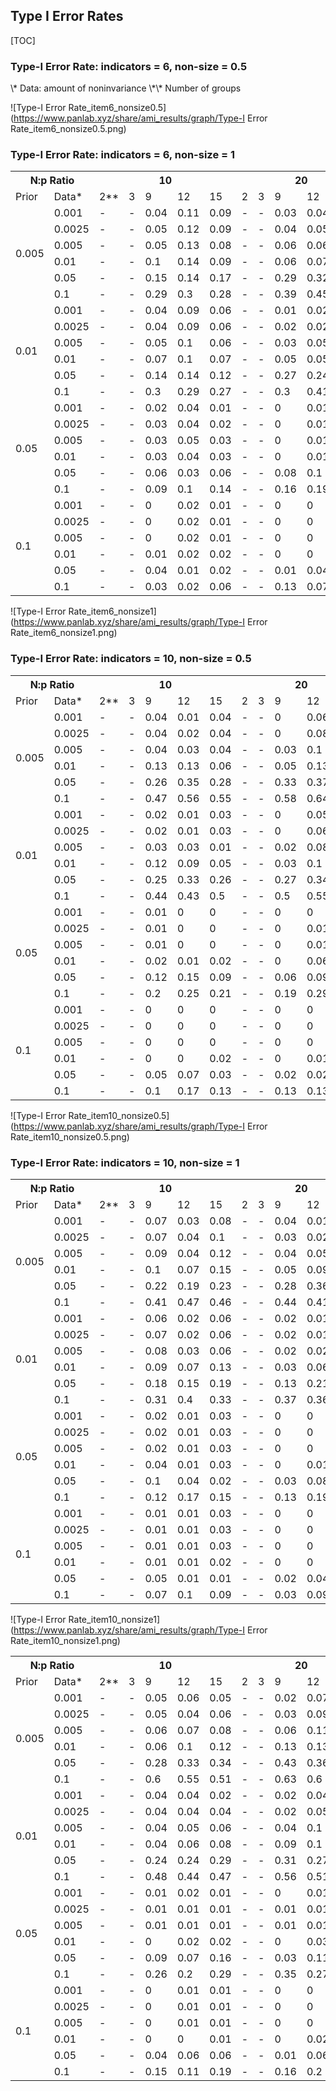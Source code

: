 
## Type I Error Rates
[TOC]


###  Type-I Error Rate: indicators = 6, non-size = 0.5 
<table>
  <tr>
    <th colspan="2">N:p Ratio</th>
    <th colspan="5">10</th>
    <th colspan="5">20</th>
    <th colspan="5">40</th>
    <th colspan="5">60</th>
  </tr>
  <tr>
    <td>Prior</td>
    <td>Data*</td>
 <td>2**</td>
 <td>3</td>
 <td>9</td>
 <td>12</td>
 <td>15</td>
 <td>2</td>
 <td>3</td>
 <td>9</td>
 <td>12</td>
 <td>15</td>
 <td>2</td>
 <td>3</td>
 <td>9</td>
 <td>12</td>
 <td>15</td>
 <td>2</td>
 <td>3</td>
 <td>9</td>
 <td>12</td>
 <td>15</td>
  </tr> 
<tr> 
 <td rowspan="6"> 0.005 </td> 
<td> 0.001 </td><td> - </td> 
<td> - </td> 
<td> 0.04 </td> 
<td> 0.11 </td> 
<td> 0.09 </td> 
<td> - </td> 
<td> - </td> 
<td> 0.03 </td> 
<td> 0.04 </td> 
<td> 0.09 </td> 
<td> - </td> 
<td> - </td> 
<td> 0.04 </td> 
<td> 0.01 </td> 
<td> 0.01 </td> 
<td> - </td> 
<td> - </td> 
<td> 0.04 </td> 
<td> 0.03 </td> 
<td> 0.05 </td> 
</tr> 
<tr> 
<td> 0.0025 </td><td> - </td> 
<td> - </td> 
<td> 0.05 </td> 
<td> 0.12 </td> 
<td> 0.09 </td> 
<td> - </td> 
<td> - </td> 
<td> 0.04 </td> 
<td> 0.05 </td> 
<td> 0.08 </td> 
<td> - </td> 
<td> - </td> 
<td> 0.04 </td> 
<td> 0.02 </td> 
<td> 0.02 </td> 
<td> - </td> 
<td> - </td> 
<td> 0.06 </td> 
<td> 0.05 </td> 
<td> 0.05 </td> 
</tr> 
<tr> 
<td> 0.005 </td><td> - </td> 
<td> - </td> 
<td> 0.05 </td> 
<td> 0.13 </td> 
<td> 0.08 </td> 
<td> - </td> 
<td> - </td> 
<td> 0.06 </td> 
<td> 0.06 </td> 
<td> 0.08 </td> 
<td> - </td> 
<td> - </td> 
<td> 0.04 </td> 
<td> 0.03 </td> 
<td> 0.03 </td> 
<td> - </td> 
<td> - </td> 
<td> 0.08 </td> 
<td> 0.06 </td> 
<td> 0.06 </td> 
</tr> 
<tr> 
<td> 0.01 </td><td> - </td> 
<td> - </td> 
<td> 0.1 </td> 
<td> 0.14 </td> 
<td> 0.09 </td> 
<td> - </td> 
<td> - </td> 
<td> 0.06 </td> 
<td> 0.07 </td> 
<td> 0.11 </td> 
<td> - </td> 
<td> - </td> 
<td> 0.1 </td> 
<td> 0.05 </td> 
<td> 0.1 </td> 
<td> - </td> 
<td> - </td> 
<td> 0.11 </td> 
<td> 0.12 </td> 
<td> 0.14 </td> 
</tr> 
<tr> 
<td> 0.05 </td><td> - </td> 
<td> - </td> 
<td> 0.15 </td> 
<td> 0.14 </td> 
<td> 0.17 </td> 
<td> - </td> 
<td> - </td> 
<td> 0.29 </td> 
<td> 0.32 </td> 
<td> 0.32 </td> 
<td> - </td> 
<td> - </td> 
<td> 0.3 </td> 
<td> 0.33 </td> 
<td> 0.31 </td> 
<td> - </td> 
<td> - </td> 
<td> 0.34 </td> 
<td> 0.39 </td> 
<td> 0.35 </td> 
</tr> 
<tr> 
<td> 0.1 </td><td> - </td> 
<td> - </td> 
<td> 0.29 </td> 
<td> 0.3 </td> 
<td> 0.28 </td> 
<td> - </td> 
<td> - </td> 
<td> 0.39 </td> 
<td> 0.45 </td> 
<td> 0.44 </td> 
<td> - </td> 
<td> - </td> 
<td> 0.43 </td> 
<td> 0.49 </td> 
<td> 0.56 </td> 
<td> - </td> 
<td> - </td> 
<td> 0.48 </td> 
<td> 0.51 </td> 
<td> 0.6 </td> 
</tr> 
<tr> 
 <td rowspan="6"> 0.01 </td> 
<td> 0.001 </td><td> - </td> 
<td> - </td> 
<td> 0.04 </td> 
<td> 0.09 </td> 
<td> 0.06 </td> 
<td> - </td> 
<td> - </td> 
<td> 0.01 </td> 
<td> 0.02 </td> 
<td> 0.05 </td> 
<td> - </td> 
<td> - </td> 
<td> 0.02 </td> 
<td> 0.01 </td> 
<td> 0.01 </td> 
<td> - </td> 
<td> - </td> 
<td> 0.01 </td> 
<td> 0.02 </td> 
<td> 0.02 </td> 
</tr> 
<tr> 
<td> 0.0025 </td><td> - </td> 
<td> - </td> 
<td> 0.04 </td> 
<td> 0.09 </td> 
<td> 0.06 </td> 
<td> - </td> 
<td> - </td> 
<td> 0.02 </td> 
<td> 0.02 </td> 
<td> 0.06 </td> 
<td> - </td> 
<td> - </td> 
<td> 0.04 </td> 
<td> 0.02 </td> 
<td> 0.01 </td> 
<td> - </td> 
<td> - </td> 
<td> 0.02 </td> 
<td> 0.02 </td> 
<td> 0.03 </td> 
</tr> 
<tr> 
<td> 0.005 </td><td> - </td> 
<td> - </td> 
<td> 0.05 </td> 
<td> 0.1 </td> 
<td> 0.06 </td> 
<td> - </td> 
<td> - </td> 
<td> 0.03 </td> 
<td> 0.05 </td> 
<td> 0.07 </td> 
<td> - </td> 
<td> - </td> 
<td> 0.04 </td> 
<td> 0.02 </td> 
<td> 0.02 </td> 
<td> - </td> 
<td> - </td> 
<td> 0.04 </td> 
<td> 0.04 </td> 
<td> 0.04 </td> 
</tr> 
<tr> 
<td> 0.01 </td><td> - </td> 
<td> - </td> 
<td> 0.07 </td> 
<td> 0.1 </td> 
<td> 0.07 </td> 
<td> - </td> 
<td> - </td> 
<td> 0.05 </td> 
<td> 0.05 </td> 
<td> 0.09 </td> 
<td> - </td> 
<td> - </td> 
<td> 0.07 </td> 
<td> 0.04 </td> 
<td> 0.08 </td> 
<td> - </td> 
<td> - </td> 
<td> 0.07 </td> 
<td> 0.05 </td> 
<td> 0.07 </td> 
</tr> 
<tr> 
<td> 0.05 </td><td> - </td> 
<td> - </td> 
<td> 0.14 </td> 
<td> 0.14 </td> 
<td> 0.12 </td> 
<td> - </td> 
<td> - </td> 
<td> 0.27 </td> 
<td> 0.24 </td> 
<td> 0.24 </td> 
<td> - </td> 
<td> - </td> 
<td> 0.25 </td> 
<td> 0.2 </td> 
<td> 0.27 </td> 
<td> - </td> 
<td> - </td> 
<td> 0.22 </td> 
<td> 0.32 </td> 
<td> 0.26 </td> 
</tr> 
<tr> 
<td> 0.1 </td><td> - </td> 
<td> - </td> 
<td> 0.3 </td> 
<td> 0.29 </td> 
<td> 0.27 </td> 
<td> - </td> 
<td> - </td> 
<td> 0.3 </td> 
<td> 0.41 </td> 
<td> 0.39 </td> 
<td> - </td> 
<td> - </td> 
<td> 0.36 </td> 
<td> 0.42 </td> 
<td> 0.42 </td> 
<td> - </td> 
<td> - </td> 
<td> 0.38 </td> 
<td> 0.41 </td> 
<td> 0.49 </td> 
</tr> 
<tr> 
 <td rowspan="6"> 0.05 </td> 
<td> 0.001 </td><td> - </td> 
<td> - </td> 
<td> 0.02 </td> 
<td> 0.04 </td> 
<td> 0.01 </td> 
<td> - </td> 
<td> - </td> 
<td> 0 </td> 
<td> 0.01 </td> 
<td> 0.02 </td> 
<td> - </td> 
<td> - </td> 
<td> 0 </td> 
<td> 0 </td> 
<td> 0 </td> 
<td> - </td> 
<td> - </td> 
<td> 0 </td> 
<td> 0 </td> 
<td> 0.01 </td> 
</tr> 
<tr> 
<td> 0.0025 </td><td> - </td> 
<td> - </td> 
<td> 0.03 </td> 
<td> 0.04 </td> 
<td> 0.02 </td> 
<td> - </td> 
<td> - </td> 
<td> 0 </td> 
<td> 0.01 </td> 
<td> 0.02 </td> 
<td> - </td> 
<td> - </td> 
<td> 0 </td> 
<td> 0 </td> 
<td> 0 </td> 
<td> - </td> 
<td> - </td> 
<td> 0 </td> 
<td> 0 </td> 
<td> 0.01 </td> 
</tr> 
<tr> 
<td> 0.005 </td><td> - </td> 
<td> - </td> 
<td> 0.03 </td> 
<td> 0.05 </td> 
<td> 0.03 </td> 
<td> - </td> 
<td> - </td> 
<td> 0 </td> 
<td> 0.01 </td> 
<td> 0.02 </td> 
<td> - </td> 
<td> - </td> 
<td> 0 </td> 
<td> 0 </td> 
<td> 0 </td> 
<td> - </td> 
<td> - </td> 
<td> 0 </td> 
<td> 0 </td> 
<td> 0.01 </td> 
</tr> 
<tr> 
<td> 0.01 </td><td> - </td> 
<td> - </td> 
<td> 0.03 </td> 
<td> 0.04 </td> 
<td> 0.03 </td> 
<td> - </td> 
<td> - </td> 
<td> 0 </td> 
<td> 0.01 </td> 
<td> 0.02 </td> 
<td> - </td> 
<td> - </td> 
<td> 0 </td> 
<td> 0 </td> 
<td> 0 </td> 
<td> - </td> 
<td> - </td> 
<td> 0 </td> 
<td> 0.01 </td> 
<td> 0.01 </td> 
</tr> 
<tr> 
<td> 0.05 </td><td> - </td> 
<td> - </td> 
<td> 0.06 </td> 
<td> 0.03 </td> 
<td> 0.06 </td> 
<td> - </td> 
<td> - </td> 
<td> 0.08 </td> 
<td> 0.1 </td> 
<td> 0.1 </td> 
<td> - </td> 
<td> - </td> 
<td> 0.06 </td> 
<td> 0.07 </td> 
<td> 0.05 </td> 
<td> - </td> 
<td> - </td> 
<td> 0.08 </td> 
<td> 0.11 </td> 
<td> 0.05 </td> 
</tr> 
<tr> 
<td> 0.1 </td><td> - </td> 
<td> - </td> 
<td> 0.09 </td> 
<td> 0.1 </td> 
<td> 0.14 </td> 
<td> - </td> 
<td> - </td> 
<td> 0.16 </td> 
<td> 0.19 </td> 
<td> 0.15 </td> 
<td> - </td> 
<td> - </td> 
<td> 0.16 </td> 
<td> 0.16 </td> 
<td> 0.13 </td> 
<td> - </td> 
<td> - </td> 
<td> 0.17 </td> 
<td> 0.11 </td> 
<td> 0.22 </td> 
</tr> 
<tr> 
 <td rowspan="6"> 0.1 </td> 
<td> 0.001 </td><td> - </td> 
<td> - </td> 
<td> 0 </td> 
<td> 0.02 </td> 
<td> 0.01 </td> 
<td> - </td> 
<td> - </td> 
<td> 0 </td> 
<td> 0 </td> 
<td> 0 </td> 
<td> - </td> 
<td> - </td> 
<td> 0 </td> 
<td> 0 </td> 
<td> 0 </td> 
<td> - </td> 
<td> - </td> 
<td> 0 </td> 
<td> 0 </td> 
<td> 0 </td> 
</tr> 
<tr> 
<td> 0.0025 </td><td> - </td> 
<td> - </td> 
<td> 0 </td> 
<td> 0.02 </td> 
<td> 0.01 </td> 
<td> - </td> 
<td> - </td> 
<td> 0 </td> 
<td> 0 </td> 
<td> 0 </td> 
<td> - </td> 
<td> - </td> 
<td> 0 </td> 
<td> 0 </td> 
<td> 0 </td> 
<td> - </td> 
<td> - </td> 
<td> 0 </td> 
<td> 0 </td> 
<td> 0 </td> 
</tr> 
<tr> 
<td> 0.005 </td><td> - </td> 
<td> - </td> 
<td> 0 </td> 
<td> 0.02 </td> 
<td> 0.01 </td> 
<td> - </td> 
<td> - </td> 
<td> 0 </td> 
<td> 0 </td> 
<td> 0 </td> 
<td> - </td> 
<td> - </td> 
<td> 0 </td> 
<td> 0 </td> 
<td> 0 </td> 
<td> - </td> 
<td> - </td> 
<td> 0 </td> 
<td> 0 </td> 
<td> 0 </td> 
</tr> 
<tr> 
<td> 0.01 </td><td> - </td> 
<td> - </td> 
<td> 0.01 </td> 
<td> 0.02 </td> 
<td> 0.02 </td> 
<td> - </td> 
<td> - </td> 
<td> 0 </td> 
<td> 0 </td> 
<td> 0.01 </td> 
<td> - </td> 
<td> - </td> 
<td> 0 </td> 
<td> 0 </td> 
<td> 0 </td> 
<td> - </td> 
<td> - </td> 
<td> 0 </td> 
<td> 0 </td> 
<td> 0 </td> 
</tr> 
<tr> 
<td> 0.05 </td><td> - </td> 
<td> - </td> 
<td> 0.04 </td> 
<td> 0.01 </td> 
<td> 0.02 </td> 
<td> - </td> 
<td> - </td> 
<td> 0.01 </td> 
<td> 0.04 </td> 
<td> 0.04 </td> 
<td> - </td> 
<td> - </td> 
<td> 0.02 </td> 
<td> 0.04 </td> 
<td> 0.03 </td> 
<td> - </td> 
<td> - </td> 
<td> 0.01 </td> 
<td> 0.08 </td> 
<td> 0.01 </td> 
</tr> 
<tr> 
<td> 0.1 </td><td> - </td> 
<td> - </td> 
<td> 0.03 </td> 
<td> 0.02 </td> 
<td> 0.06 </td> 
<td> - </td> 
<td> - </td> 
<td> 0.13 </td> 
<td> 0.07 </td> 
<td> 0.06 </td> 
<td> - </td> 
<td> - </td> 
<td> 0.08 </td> 
<td> 0.09 </td> 
<td> 0.03 </td> 
<td> - </td> 
<td> - </td> 
<td> 0.07 </td> 
<td> 0.06 </td> 
<td> 0.08 </td> 
</tr> 
\* Data: amount of noninvariance
\*\* Number of groups 


![Type-I Error Rate_item6_nonsize0.5](https://www.panlab.xyz/share/ami_results/graph/Type-I Error Rate_item6_nonsize0.5.png)


###  Type-I Error Rate: indicators = 6, non-size = 1 
<table>
  <tr>
    <th colspan="2">N:p Ratio</th>
    <th colspan="5">10</th>
    <th colspan="5">20</th>
    <th colspan="5">40</th>
    <th colspan="5">60</th>
  </tr>
  <tr>
    <td>Prior</td>
    <td>Data*</td>
 <td>2**</td>
 <td>3</td>
 <td>9</td>
 <td>12</td>
 <td>15</td>
 <td>2</td>
 <td>3</td>
 <td>9</td>
 <td>12</td>
 <td>15</td>
 <td>2</td>
 <td>3</td>
 <td>9</td>
 <td>12</td>
 <td>15</td>
 <td>2</td>
 <td>3</td>
 <td>9</td>
 <td>12</td>
 <td>15</td>
  </tr> 
<tr> 
 <td rowspan="6"> 0.005 </td> 
<td> 0.001 </td><td> - </td> 
<td> - </td> 
<td> 0.04 </td> 
<td> 0.01 </td> 
<td> 0.04 </td> 
<td> - </td> 
<td> - </td> 
<td> 0 </td> 
<td> 0.06 </td> 
<td> 0.04 </td> 
<td> - </td> 
<td> - </td> 
<td> 0.06 </td> 
<td> 0.05 </td> 
<td> 0.08 </td> 
<td> - </td> 
<td> - </td> 
<td> 0.03 </td> 
<td> 0.03 </td> 
<td> 0.02 </td> 
</tr> 
<tr> 
<td> 0.0025 </td><td> - </td> 
<td> - </td> 
<td> 0.04 </td> 
<td> 0.02 </td> 
<td> 0.04 </td> 
<td> - </td> 
<td> - </td> 
<td> 0 </td> 
<td> 0.08 </td> 
<td> 0.05 </td> 
<td> - </td> 
<td> - </td> 
<td> 0.09 </td> 
<td> 0.05 </td> 
<td> 0.08 </td> 
<td> - </td> 
<td> - </td> 
<td> 0.04 </td> 
<td> 0.04 </td> 
<td> 0.03 </td> 
</tr> 
<tr> 
<td> 0.005 </td><td> - </td> 
<td> - </td> 
<td> 0.04 </td> 
<td> 0.03 </td> 
<td> 0.04 </td> 
<td> - </td> 
<td> - </td> 
<td> 0.03 </td> 
<td> 0.1 </td> 
<td> 0.08 </td> 
<td> - </td> 
<td> - </td> 
<td> 0.12 </td> 
<td> 0.07 </td> 
<td> 0.1 </td> 
<td> - </td> 
<td> - </td> 
<td> 0.08 </td> 
<td> 0.07 </td> 
<td> 0.1 </td> 
</tr> 
<tr> 
<td> 0.01 </td><td> - </td> 
<td> - </td> 
<td> 0.13 </td> 
<td> 0.13 </td> 
<td> 0.06 </td> 
<td> - </td> 
<td> - </td> 
<td> 0.05 </td> 
<td> 0.13 </td> 
<td> 0.12 </td> 
<td> - </td> 
<td> - </td> 
<td> 0.15 </td> 
<td> 0.09 </td> 
<td> 0.17 </td> 
<td> - </td> 
<td> - </td> 
<td> 0.13 </td> 
<td> 0.15 </td> 
<td> 0.12 </td> 
</tr> 
<tr> 
<td> 0.05 </td><td> - </td> 
<td> - </td> 
<td> 0.26 </td> 
<td> 0.35 </td> 
<td> 0.28 </td> 
<td> - </td> 
<td> - </td> 
<td> 0.33 </td> 
<td> 0.37 </td> 
<td> 0.35 </td> 
<td> - </td> 
<td> - </td> 
<td> 0.46 </td> 
<td> 0.42 </td> 
<td> 0.51 </td> 
<td> - </td> 
<td> - </td> 
<td> 0.53 </td> 
<td> 0.46 </td> 
<td> 0.45 </td> 
</tr> 
<tr> 
<td> 0.1 </td><td> - </td> 
<td> - </td> 
<td> 0.47 </td> 
<td> 0.56 </td> 
<td> 0.55 </td> 
<td> - </td> 
<td> - </td> 
<td> 0.58 </td> 
<td> 0.64 </td> 
<td> 0.6 </td> 
<td> - </td> 
<td> - </td> 
<td> 0.61 </td> 
<td> 0.67 </td> 
<td> 0.61 </td> 
<td> - </td> 
<td> - </td> 
<td> 0.65 </td> 
<td> 0.63 </td> 
<td> 0.66 </td> 
</tr> 
<tr> 
 <td rowspan="6"> 0.01 </td> 
<td> 0.001 </td><td> - </td> 
<td> - </td> 
<td> 0.02 </td> 
<td> 0.01 </td> 
<td> 0.03 </td> 
<td> - </td> 
<td> - </td> 
<td> 0 </td> 
<td> 0.05 </td> 
<td> 0.03 </td> 
<td> - </td> 
<td> - </td> 
<td> 0.04 </td> 
<td> 0.03 </td> 
<td> 0.05 </td> 
<td> - </td> 
<td> - </td> 
<td> 0.02 </td> 
<td> 0.03 </td> 
<td> 0.02 </td> 
</tr> 
<tr> 
<td> 0.0025 </td><td> - </td> 
<td> - </td> 
<td> 0.02 </td> 
<td> 0.01 </td> 
<td> 0.03 </td> 
<td> - </td> 
<td> - </td> 
<td> 0 </td> 
<td> 0.06 </td> 
<td> 0.04 </td> 
<td> - </td> 
<td> - </td> 
<td> 0.08 </td> 
<td> 0.04 </td> 
<td> 0.06 </td> 
<td> - </td> 
<td> - </td> 
<td> 0.04 </td> 
<td> 0.04 </td> 
<td> 0.02 </td> 
</tr> 
<tr> 
<td> 0.005 </td><td> - </td> 
<td> - </td> 
<td> 0.03 </td> 
<td> 0.03 </td> 
<td> 0.01 </td> 
<td> - </td> 
<td> - </td> 
<td> 0.02 </td> 
<td> 0.08 </td> 
<td> 0.07 </td> 
<td> - </td> 
<td> - </td> 
<td> 0.09 </td> 
<td> 0.06 </td> 
<td> 0.07 </td> 
<td> - </td> 
<td> - </td> 
<td> 0.06 </td> 
<td> 0.04 </td> 
<td> 0.06 </td> 
</tr> 
<tr> 
<td> 0.01 </td><td> - </td> 
<td> - </td> 
<td> 0.12 </td> 
<td> 0.09 </td> 
<td> 0.05 </td> 
<td> - </td> 
<td> - </td> 
<td> 0.03 </td> 
<td> 0.1 </td> 
<td> 0.08 </td> 
<td> - </td> 
<td> - </td> 
<td> 0.07 </td> 
<td> 0.05 </td> 
<td> 0.09 </td> 
<td> - </td> 
<td> - </td> 
<td> 0.08 </td> 
<td> 0.12 </td> 
<td> 0.07 </td> 
</tr> 
<tr> 
<td> 0.05 </td><td> - </td> 
<td> - </td> 
<td> 0.25 </td> 
<td> 0.33 </td> 
<td> 0.26 </td> 
<td> - </td> 
<td> - </td> 
<td> 0.27 </td> 
<td> 0.34 </td> 
<td> 0.28 </td> 
<td> - </td> 
<td> - </td> 
<td> 0.41 </td> 
<td> 0.35 </td> 
<td> 0.38 </td> 
<td> - </td> 
<td> - </td> 
<td> 0.45 </td> 
<td> 0.37 </td> 
<td> 0.37 </td> 
</tr> 
<tr> 
<td> 0.1 </td><td> - </td> 
<td> - </td> 
<td> 0.44 </td> 
<td> 0.43 </td> 
<td> 0.5 </td> 
<td> - </td> 
<td> - </td> 
<td> 0.5 </td> 
<td> 0.55 </td> 
<td> 0.54 </td> 
<td> - </td> 
<td> - </td> 
<td> 0.53 </td> 
<td> 0.57 </td> 
<td> 0.53 </td> 
<td> - </td> 
<td> - </td> 
<td> 0.59 </td> 
<td> 0.59 </td> 
<td> 0.57 </td> 
</tr> 
<tr> 
 <td rowspan="6"> 0.05 </td> 
<td> 0.001 </td><td> - </td> 
<td> - </td> 
<td> 0.01 </td> 
<td> 0 </td> 
<td> 0 </td> 
<td> - </td> 
<td> - </td> 
<td> 0 </td> 
<td> 0 </td> 
<td> 0 </td> 
<td> - </td> 
<td> - </td> 
<td> 0.01 </td> 
<td> 0 </td> 
<td> 0 </td> 
<td> - </td> 
<td> - </td> 
<td> 0 </td> 
<td> 0 </td> 
<td> 0 </td> 
</tr> 
<tr> 
<td> 0.0025 </td><td> - </td> 
<td> - </td> 
<td> 0.01 </td> 
<td> 0 </td> 
<td> 0 </td> 
<td> - </td> 
<td> - </td> 
<td> 0 </td> 
<td> 0.01 </td> 
<td> 0 </td> 
<td> - </td> 
<td> - </td> 
<td> 0.01 </td> 
<td> 0 </td> 
<td> 0 </td> 
<td> - </td> 
<td> - </td> 
<td> 0 </td> 
<td> 0 </td> 
<td> 0 </td> 
</tr> 
<tr> 
<td> 0.005 </td><td> - </td> 
<td> - </td> 
<td> 0.01 </td> 
<td> 0 </td> 
<td> 0 </td> 
<td> - </td> 
<td> - </td> 
<td> 0 </td> 
<td> 0.01 </td> 
<td> 0 </td> 
<td> - </td> 
<td> - </td> 
<td> 0.02 </td> 
<td> 0.01 </td> 
<td> 0.01 </td> 
<td> - </td> 
<td> - </td> 
<td> 0 </td> 
<td> 0.01 </td> 
<td> 0.01 </td> 
</tr> 
<tr> 
<td> 0.01 </td><td> - </td> 
<td> - </td> 
<td> 0.02 </td> 
<td> 0.01 </td> 
<td> 0.02 </td> 
<td> - </td> 
<td> - </td> 
<td> 0 </td> 
<td> 0.06 </td> 
<td> 0.02 </td> 
<td> - </td> 
<td> - </td> 
<td> 0.01 </td> 
<td> 0 </td> 
<td> 0.01 </td> 
<td> - </td> 
<td> - </td> 
<td> 0.01 </td> 
<td> 0.01 </td> 
<td> 0.01 </td> 
</tr> 
<tr> 
<td> 0.05 </td><td> - </td> 
<td> - </td> 
<td> 0.12 </td> 
<td> 0.15 </td> 
<td> 0.09 </td> 
<td> - </td> 
<td> - </td> 
<td> 0.06 </td> 
<td> 0.09 </td> 
<td> 0.12 </td> 
<td> - </td> 
<td> - </td> 
<td> 0.1 </td> 
<td> 0.18 </td> 
<td> 0.17 </td> 
<td> - </td> 
<td> - </td> 
<td> 0.12 </td> 
<td> 0.17 </td> 
<td> 0.19 </td> 
</tr> 
<tr> 
<td> 0.1 </td><td> - </td> 
<td> - </td> 
<td> 0.2 </td> 
<td> 0.25 </td> 
<td> 0.21 </td> 
<td> - </td> 
<td> - </td> 
<td> 0.19 </td> 
<td> 0.29 </td> 
<td> 0.23 </td> 
<td> - </td> 
<td> - </td> 
<td> 0.24 </td> 
<td> 0.29 </td> 
<td> 0.21 </td> 
<td> - </td> 
<td> - </td> 
<td> 0.23 </td> 
<td> 0.32 </td> 
<td> 0.25 </td> 
</tr> 
<tr> 
 <td rowspan="6"> 0.1 </td> 
<td> 0.001 </td><td> - </td> 
<td> - </td> 
<td> 0 </td> 
<td> 0 </td> 
<td> 0 </td> 
<td> - </td> 
<td> - </td> 
<td> 0 </td> 
<td> 0 </td> 
<td> 0 </td> 
<td> - </td> 
<td> - </td> 
<td> 0 </td> 
<td> 0 </td> 
<td> 0 </td> 
<td> - </td> 
<td> - </td> 
<td> 0 </td> 
<td> 0 </td> 
<td> 0 </td> 
</tr> 
<tr> 
<td> 0.0025 </td><td> - </td> 
<td> - </td> 
<td> 0 </td> 
<td> 0 </td> 
<td> 0 </td> 
<td> - </td> 
<td> - </td> 
<td> 0 </td> 
<td> 0 </td> 
<td> 0 </td> 
<td> - </td> 
<td> - </td> 
<td> 0 </td> 
<td> 0 </td> 
<td> 0 </td> 
<td> - </td> 
<td> - </td> 
<td> 0 </td> 
<td> 0 </td> 
<td> 0 </td> 
</tr> 
<tr> 
<td> 0.005 </td><td> - </td> 
<td> - </td> 
<td> 0 </td> 
<td> 0 </td> 
<td> 0 </td> 
<td> - </td> 
<td> - </td> 
<td> 0 </td> 
<td> 0 </td> 
<td> 0 </td> 
<td> - </td> 
<td> - </td> 
<td> 0 </td> 
<td> 0 </td> 
<td> 0 </td> 
<td> - </td> 
<td> - </td> 
<td> 0 </td> 
<td> 0 </td> 
<td> 0 </td> 
</tr> 
<tr> 
<td> 0.01 </td><td> - </td> 
<td> - </td> 
<td> 0 </td> 
<td> 0 </td> 
<td> 0.02 </td> 
<td> - </td> 
<td> - </td> 
<td> 0 </td> 
<td> 0.01 </td> 
<td> 0 </td> 
<td> - </td> 
<td> - </td> 
<td> 0 </td> 
<td> 0 </td> 
<td> 0 </td> 
<td> - </td> 
<td> - </td> 
<td> 0 </td> 
<td> 0 </td> 
<td> 0.01 </td> 
</tr> 
<tr> 
<td> 0.05 </td><td> - </td> 
<td> - </td> 
<td> 0.05 </td> 
<td> 0.07 </td> 
<td> 0.03 </td> 
<td> - </td> 
<td> - </td> 
<td> 0.02 </td> 
<td> 0.02 </td> 
<td> 0.03 </td> 
<td> - </td> 
<td> - </td> 
<td> 0.04 </td> 
<td> 0.05 </td> 
<td> 0.06 </td> 
<td> - </td> 
<td> - </td> 
<td> 0.04 </td> 
<td> 0.09 </td> 
<td> 0.08 </td> 
</tr> 
<tr> 
<td> 0.1 </td><td> - </td> 
<td> - </td> 
<td> 0.1 </td> 
<td> 0.17 </td> 
<td> 0.13 </td> 
<td> - </td> 
<td> - </td> 
<td> 0.13 </td> 
<td> 0.13 </td> 
<td> 0.09 </td> 
<td> - </td> 
<td> - </td> 
<td> 0.1 </td> 
<td> 0.16 </td> 
<td> 0.11 </td> 
<td> - </td> 
<td> - </td> 
<td> 0.14 </td> 
<td> 0.17 </td> 
<td> 0.13 </td> 
</tr> 


![Type-I Error Rate_item6_nonsize1](https://www.panlab.xyz/share/ami_results/graph/Type-I Error Rate_item6_nonsize1.png)


###  Type-I Error Rate: indicators = 10, non-size = 0.5 
<table>
  <tr>
    <th colspan="2">N:p Ratio</th>
    <th colspan="5">10</th>
    <th colspan="5">20</th>
    <th colspan="5">40</th>
    <th colspan="5">60</th>
  </tr>
  <tr>
    <td>Prior</td>
    <td>Data*</td>
 <td>2**</td>
 <td>3</td>
 <td>9</td>
 <td>12</td>
 <td>15</td>
 <td>2</td>
 <td>3</td>
 <td>9</td>
 <td>12</td>
 <td>15</td>
 <td>2</td>
 <td>3</td>
 <td>9</td>
 <td>12</td>
 <td>15</td>
 <td>2</td>
 <td>3</td>
 <td>9</td>
 <td>12</td>
 <td>15</td>
  </tr> 
<tr> 
 <td rowspan="6"> 0.005 </td> 
<td> 0.001 </td><td> - </td> 
<td> - </td> 
<td> 0.07 </td> 
<td> 0.03 </td> 
<td> 0.08 </td> 
<td> - </td> 
<td> - </td> 
<td> 0.04 </td> 
<td> 0.01 </td> 
<td> 0.04 </td> 
<td> - </td> 
<td> - </td> 
<td> 0.03 </td> 
<td> 0.05 </td> 
<td> 0.02 </td> 
<td> - </td> 
<td> - </td> 
<td> 0.02 </td> 
<td> 0.03 </td> 
<td> 0.02 </td> 
</tr> 
<tr> 
<td> 0.0025 </td><td> - </td> 
<td> - </td> 
<td> 0.07 </td> 
<td> 0.04 </td> 
<td> 0.1 </td> 
<td> - </td> 
<td> - </td> 
<td> 0.03 </td> 
<td> 0.02 </td> 
<td> 0.03 </td> 
<td> - </td> 
<td> - </td> 
<td> 0.04 </td> 
<td> 0.06 </td> 
<td> 0.03 </td> 
<td> - </td> 
<td> - </td> 
<td> 0.04 </td> 
<td> 0.04 </td> 
<td> 0.05 </td> 
</tr> 
<tr> 
<td> 0.005 </td><td> - </td> 
<td> - </td> 
<td> 0.09 </td> 
<td> 0.04 </td> 
<td> 0.12 </td> 
<td> - </td> 
<td> - </td> 
<td> 0.04 </td> 
<td> 0.05 </td> 
<td> 0.06 </td> 
<td> - </td> 
<td> - </td> 
<td> 0.05 </td> 
<td> 0.09 </td> 
<td> 0.04 </td> 
<td> - </td> 
<td> - </td> 
<td> 0.08 </td> 
<td> 0.07 </td> 
<td> 0.08 </td> 
</tr> 
<tr> 
<td> 0.01 </td><td> - </td> 
<td> - </td> 
<td> 0.1 </td> 
<td> 0.07 </td> 
<td> 0.15 </td> 
<td> - </td> 
<td> - </td> 
<td> 0.05 </td> 
<td> 0.09 </td> 
<td> 0.13 </td> 
<td> - </td> 
<td> - </td> 
<td> 0.06 </td> 
<td> 0.1 </td> 
<td> 0.07 </td> 
<td> - </td> 
<td> - </td> 
<td> 0.09 </td> 
<td> 0.12 </td> 
<td> 0.12 </td> 
</tr> 
<tr> 
<td> 0.05 </td><td> - </td> 
<td> - </td> 
<td> 0.22 </td> 
<td> 0.19 </td> 
<td> 0.23 </td> 
<td> - </td> 
<td> - </td> 
<td> 0.28 </td> 
<td> 0.36 </td> 
<td> 0.33 </td> 
<td> - </td> 
<td> - </td> 
<td> 0.33 </td> 
<td> 0.38 </td> 
<td> 0.38 </td> 
<td> - </td> 
<td> - </td> 
<td> 0.34 </td> 
<td> 0.39 </td> 
<td> 0.33 </td> 
</tr> 
<tr> 
<td> 0.1 </td><td> - </td> 
<td> - </td> 
<td> 0.41 </td> 
<td> 0.47 </td> 
<td> 0.46 </td> 
<td> - </td> 
<td> - </td> 
<td> 0.44 </td> 
<td> 0.41 </td> 
<td> 0.55 </td> 
<td> - </td> 
<td> - </td> 
<td> 0.49 </td> 
<td> 0.58 </td> 
<td> 0.45 </td> 
<td> - </td> 
<td> - </td> 
<td> 0.59 </td> 
<td> 0.65 </td> 
<td> 0.55 </td> 
</tr> 
<tr> 
 <td rowspan="6"> 0.01 </td> 
<td> 0.001 </td><td> - </td> 
<td> - </td> 
<td> 0.06 </td> 
<td> 0.02 </td> 
<td> 0.06 </td> 
<td> - </td> 
<td> - </td> 
<td> 0.02 </td> 
<td> 0.01 </td> 
<td> 0.03 </td> 
<td> - </td> 
<td> - </td> 
<td> 0.02 </td> 
<td> 0.02 </td> 
<td> 0.01 </td> 
<td> - </td> 
<td> - </td> 
<td> 0.01 </td> 
<td> 0.01 </td> 
<td> 0.02 </td> 
</tr> 
<tr> 
<td> 0.0025 </td><td> - </td> 
<td> - </td> 
<td> 0.07 </td> 
<td> 0.02 </td> 
<td> 0.06 </td> 
<td> - </td> 
<td> - </td> 
<td> 0.02 </td> 
<td> 0.01 </td> 
<td> 0.03 </td> 
<td> - </td> 
<td> - </td> 
<td> 0.02 </td> 
<td> 0.03 </td> 
<td> 0.01 </td> 
<td> - </td> 
<td> - </td> 
<td> 0.01 </td> 
<td> 0.02 </td> 
<td> 0.02 </td> 
</tr> 
<tr> 
<td> 0.005 </td><td> - </td> 
<td> - </td> 
<td> 0.08 </td> 
<td> 0.03 </td> 
<td> 0.06 </td> 
<td> - </td> 
<td> - </td> 
<td> 0.02 </td> 
<td> 0.02 </td> 
<td> 0.03 </td> 
<td> - </td> 
<td> - </td> 
<td> 0.04 </td> 
<td> 0.05 </td> 
<td> 0.02 </td> 
<td> - </td> 
<td> - </td> 
<td> 0.03 </td> 
<td> 0.03 </td> 
<td> 0.04 </td> 
</tr> 
<tr> 
<td> 0.01 </td><td> - </td> 
<td> - </td> 
<td> 0.09 </td> 
<td> 0.07 </td> 
<td> 0.13 </td> 
<td> - </td> 
<td> - </td> 
<td> 0.03 </td> 
<td> 0.06 </td> 
<td> 0.09 </td> 
<td> - </td> 
<td> - </td> 
<td> 0.03 </td> 
<td> 0.06 </td> 
<td> 0.03 </td> 
<td> - </td> 
<td> - </td> 
<td> 0.05 </td> 
<td> 0.05 </td> 
<td> 0.1 </td> 
</tr> 
<tr> 
<td> 0.05 </td><td> - </td> 
<td> - </td> 
<td> 0.18 </td> 
<td> 0.15 </td> 
<td> 0.19 </td> 
<td> - </td> 
<td> - </td> 
<td> 0.13 </td> 
<td> 0.21 </td> 
<td> 0.26 </td> 
<td> - </td> 
<td> - </td> 
<td> 0.21 </td> 
<td> 0.26 </td> 
<td> 0.27 </td> 
<td> - </td> 
<td> - </td> 
<td> 0.25 </td> 
<td> 0.25 </td> 
<td> 0.24 </td> 
</tr> 
<tr> 
<td> 0.1 </td><td> - </td> 
<td> - </td> 
<td> 0.31 </td> 
<td> 0.4 </td> 
<td> 0.33 </td> 
<td> - </td> 
<td> - </td> 
<td> 0.37 </td> 
<td> 0.36 </td> 
<td> 0.45 </td> 
<td> - </td> 
<td> - </td> 
<td> 0.38 </td> 
<td> 0.38 </td> 
<td> 0.34 </td> 
<td> - </td> 
<td> - </td> 
<td> 0.48 </td> 
<td> 0.51 </td> 
<td> 0.43 </td> 
</tr> 
<tr> 
 <td rowspan="6"> 0.05 </td> 
<td> 0.001 </td><td> - </td> 
<td> - </td> 
<td> 0.02 </td> 
<td> 0.01 </td> 
<td> 0.03 </td> 
<td> - </td> 
<td> - </td> 
<td> 0 </td> 
<td> 0 </td> 
<td> 0 </td> 
<td> - </td> 
<td> - </td> 
<td> 0 </td> 
<td> 0 </td> 
<td> 0 </td> 
<td> - </td> 
<td> - </td> 
<td> 0 </td> 
<td> 0 </td> 
<td> 0 </td> 
</tr> 
<tr> 
<td> 0.0025 </td><td> - </td> 
<td> - </td> 
<td> 0.02 </td> 
<td> 0.01 </td> 
<td> 0.03 </td> 
<td> - </td> 
<td> - </td> 
<td> 0 </td> 
<td> 0 </td> 
<td> 0 </td> 
<td> - </td> 
<td> - </td> 
<td> 0 </td> 
<td> 0 </td> 
<td> 0 </td> 
<td> - </td> 
<td> - </td> 
<td> 0 </td> 
<td> 0 </td> 
<td> 0 </td> 
</tr> 
<tr> 
<td> 0.005 </td><td> - </td> 
<td> - </td> 
<td> 0.02 </td> 
<td> 0.01 </td> 
<td> 0.03 </td> 
<td> - </td> 
<td> - </td> 
<td> 0 </td> 
<td> 0 </td> 
<td> 0 </td> 
<td> - </td> 
<td> - </td> 
<td> 0.01 </td> 
<td> 0 </td> 
<td> 0 </td> 
<td> - </td> 
<td> - </td> 
<td> 0 </td> 
<td> 0 </td> 
<td> 0 </td> 
</tr> 
<tr> 
<td> 0.01 </td><td> - </td> 
<td> - </td> 
<td> 0.04 </td> 
<td> 0.01 </td> 
<td> 0.03 </td> 
<td> - </td> 
<td> - </td> 
<td> 0 </td> 
<td> 0.01 </td> 
<td> 0.01 </td> 
<td> - </td> 
<td> - </td> 
<td> 0.01 </td> 
<td> 0 </td> 
<td> 0 </td> 
<td> - </td> 
<td> - </td> 
<td> 0.01 </td> 
<td> 0 </td> 
<td> 0 </td> 
</tr> 
<tr> 
<td> 0.05 </td><td> - </td> 
<td> - </td> 
<td> 0.1 </td> 
<td> 0.04 </td> 
<td> 0.02 </td> 
<td> - </td> 
<td> - </td> 
<td> 0.03 </td> 
<td> 0.08 </td> 
<td> 0.05 </td> 
<td> - </td> 
<td> - </td> 
<td> 0.02 </td> 
<td> 0.07 </td> 
<td> 0.06 </td> 
<td> - </td> 
<td> - </td> 
<td> 0.08 </td> 
<td> 0.06 </td> 
<td> 0.05 </td> 
</tr> 
<tr> 
<td> 0.1 </td><td> - </td> 
<td> - </td> 
<td> 0.12 </td> 
<td> 0.17 </td> 
<td> 0.15 </td> 
<td> - </td> 
<td> - </td> 
<td> 0.13 </td> 
<td> 0.19 </td> 
<td> 0.14 </td> 
<td> - </td> 
<td> - </td> 
<td> 0.12 </td> 
<td> 0.16 </td> 
<td> 0.06 </td> 
<td> - </td> 
<td> - </td> 
<td> 0.15 </td> 
<td> 0.16 </td> 
<td> 0.16 </td> 
</tr> 
<tr> 
 <td rowspan="6"> 0.1 </td> 
<td> 0.001 </td><td> - </td> 
<td> - </td> 
<td> 0.01 </td> 
<td> 0.01 </td> 
<td> 0.03 </td> 
<td> - </td> 
<td> - </td> 
<td> 0 </td> 
<td> 0 </td> 
<td> 0 </td> 
<td> - </td> 
<td> - </td> 
<td> 0 </td> 
<td> 0 </td> 
<td> 0 </td> 
<td> - </td> 
<td> - </td> 
<td> 0 </td> 
<td> 0 </td> 
<td> 0 </td> 
</tr> 
<tr> 
<td> 0.0025 </td><td> - </td> 
<td> - </td> 
<td> 0.01 </td> 
<td> 0.01 </td> 
<td> 0.03 </td> 
<td> - </td> 
<td> - </td> 
<td> 0 </td> 
<td> 0 </td> 
<td> 0 </td> 
<td> - </td> 
<td> - </td> 
<td> 0 </td> 
<td> 0 </td> 
<td> 0 </td> 
<td> - </td> 
<td> - </td> 
<td> 0 </td> 
<td> 0 </td> 
<td> 0 </td> 
</tr> 
<tr> 
<td> 0.005 </td><td> - </td> 
<td> - </td> 
<td> 0.01 </td> 
<td> 0.01 </td> 
<td> 0.03 </td> 
<td> - </td> 
<td> - </td> 
<td> 0 </td> 
<td> 0 </td> 
<td> 0 </td> 
<td> - </td> 
<td> - </td> 
<td> 0 </td> 
<td> 0 </td> 
<td> 0 </td> 
<td> - </td> 
<td> - </td> 
<td> 0 </td> 
<td> 0 </td> 
<td> 0 </td> 
</tr> 
<tr> 
<td> 0.01 </td><td> - </td> 
<td> - </td> 
<td> 0.01 </td> 
<td> 0.01 </td> 
<td> 0.02 </td> 
<td> - </td> 
<td> - </td> 
<td> 0 </td> 
<td> 0 </td> 
<td> 0 </td> 
<td> - </td> 
<td> - </td> 
<td> 0 </td> 
<td> 0 </td> 
<td> 0 </td> 
<td> - </td> 
<td> - </td> 
<td> 0 </td> 
<td> 0 </td> 
<td> 0 </td> 
</tr> 
<tr> 
<td> 0.05 </td><td> - </td> 
<td> - </td> 
<td> 0.05 </td> 
<td> 0.01 </td> 
<td> 0.01 </td> 
<td> - </td> 
<td> - </td> 
<td> 0.02 </td> 
<td> 0.04 </td> 
<td> 0.01 </td> 
<td> - </td> 
<td> - </td> 
<td> 0 </td> 
<td> 0.02 </td> 
<td> 0.05 </td> 
<td> - </td> 
<td> - </td> 
<td> 0.02 </td> 
<td> 0.01 </td> 
<td> 0.02 </td> 
</tr> 
<tr> 
<td> 0.1 </td><td> - </td> 
<td> - </td> 
<td> 0.07 </td> 
<td> 0.1 </td> 
<td> 0.09 </td> 
<td> - </td> 
<td> - </td> 
<td> 0.03 </td> 
<td> 0.09 </td> 
<td> 0.08 </td> 
<td> - </td> 
<td> - </td> 
<td> 0.04 </td> 
<td> 0.08 </td> 
<td> 0.02 </td> 
<td> - </td> 
<td> - </td> 
<td> 0.05 </td> 
<td> 0.03 </td> 
<td> 0.07 </td> 
</tr> 


![Type-I Error Rate_item10_nonsize0.5](https://www.panlab.xyz/share/ami_results/graph/Type-I Error Rate_item10_nonsize0.5.png)


###  Type-I Error Rate: indicators = 10, non-size = 1 
<table>
  <tr>
    <th colspan="2">N:p Ratio</th>
    <th colspan="5">10</th>
    <th colspan="5">20</th>
    <th colspan="5">40</th>
    <th colspan="5">60</th>
  </tr>
  <tr>
    <td>Prior</td>
    <td>Data*</td>
 <td>2**</td>
 <td>3</td>
 <td>9</td>
 <td>12</td>
 <td>15</td>
 <td>2</td>
 <td>3</td>
 <td>9</td>
 <td>12</td>
 <td>15</td>
 <td>2</td>
 <td>3</td>
 <td>9</td>
 <td>12</td>
 <td>15</td>
 <td>2</td>
 <td>3</td>
 <td>9</td>
 <td>12</td>
 <td>15</td>
  </tr> 
<tr> 
 <td rowspan="6"> 0.005 </td> 
<td> 0.001 </td><td> - </td> 
<td> - </td> 
<td> 0.05 </td> 
<td> 0.06 </td> 
<td> 0.05 </td> 
<td> - </td> 
<td> - </td> 
<td> 0.02 </td> 
<td> 0.07 </td> 
<td> 0.03 </td> 
<td> - </td> 
<td> - </td> 
<td> 0.03 </td> 
<td> 0.03 </td> 
<td> 0.03 </td> 
<td> - </td> 
<td> - </td> 
<td> 0.02 </td> 
<td> 0.03 </td> 
<td> 0.01 </td> 
</tr> 
<tr> 
<td> 0.0025 </td><td> - </td> 
<td> - </td> 
<td> 0.05 </td> 
<td> 0.04 </td> 
<td> 0.06 </td> 
<td> - </td> 
<td> - </td> 
<td> 0.03 </td> 
<td> 0.09 </td> 
<td> 0.04 </td> 
<td> - </td> 
<td> - </td> 
<td> 0.04 </td> 
<td> 0.04 </td> 
<td> 0.04 </td> 
<td> - </td> 
<td> - </td> 
<td> 0.03 </td> 
<td> 0.04 </td> 
<td> 0.03 </td> 
</tr> 
<tr> 
<td> 0.005 </td><td> - </td> 
<td> - </td> 
<td> 0.06 </td> 
<td> 0.07 </td> 
<td> 0.08 </td> 
<td> - </td> 
<td> - </td> 
<td> 0.06 </td> 
<td> 0.11 </td> 
<td> 0.06 </td> 
<td> - </td> 
<td> - </td> 
<td> 0.11 </td> 
<td> 0.07 </td> 
<td> 0.09 </td> 
<td> - </td> 
<td> - </td> 
<td> 0.05 </td> 
<td> 0.05 </td> 
<td> 0.06 </td> 
</tr> 
<tr> 
<td> 0.01 </td><td> - </td> 
<td> - </td> 
<td> 0.06 </td> 
<td> 0.1 </td> 
<td> 0.12 </td> 
<td> - </td> 
<td> - </td> 
<td> 0.13 </td> 
<td> 0.13 </td> 
<td> 0.16 </td> 
<td> - </td> 
<td> - </td> 
<td> 0.12 </td> 
<td> 0.17 </td> 
<td> 0.12 </td> 
<td> - </td> 
<td> - </td> 
<td> 0.14 </td> 
<td> 0.12 </td> 
<td> 0.15 </td> 
</tr> 
<tr> 
<td> 0.05 </td><td> - </td> 
<td> - </td> 
<td> 0.28 </td> 
<td> 0.33 </td> 
<td> 0.34 </td> 
<td> - </td> 
<td> - </td> 
<td> 0.43 </td> 
<td> 0.36 </td> 
<td> 0.28 </td> 
<td> - </td> 
<td> - </td> 
<td> 0.44 </td> 
<td> 0.4 </td> 
<td> 0.46 </td> 
<td> - </td> 
<td> - </td> 
<td> 0.45 </td> 
<td> 0.46 </td> 
<td> 0.46 </td> 
</tr> 
<tr> 
<td> 0.1 </td><td> - </td> 
<td> - </td> 
<td> 0.6 </td> 
<td> 0.55 </td> 
<td> 0.51 </td> 
<td> - </td> 
<td> - </td> 
<td> 0.63 </td> 
<td> 0.6 </td> 
<td> 0.65 </td> 
<td> - </td> 
<td> - </td> 
<td> 0.63 </td> 
<td> 0.53 </td> 
<td> 0.67 </td> 
<td> - </td> 
<td> - </td> 
<td> 0.65 </td> 
<td> 0.66 </td> 
<td> 0.64 </td> 
</tr> 
<tr> 
 <td rowspan="6"> 0.01 </td> 
<td> 0.001 </td><td> - </td> 
<td> - </td> 
<td> 0.04 </td> 
<td> 0.04 </td> 
<td> 0.02 </td> 
<td> - </td> 
<td> - </td> 
<td> 0.02 </td> 
<td> 0.04 </td> 
<td> 0.03 </td> 
<td> - </td> 
<td> - </td> 
<td> 0.02 </td> 
<td> 0.03 </td> 
<td> 0.02 </td> 
<td> - </td> 
<td> - </td> 
<td> 0 </td> 
<td> 0.01 </td> 
<td> 0.01 </td> 
</tr> 
<tr> 
<td> 0.0025 </td><td> - </td> 
<td> - </td> 
<td> 0.04 </td> 
<td> 0.04 </td> 
<td> 0.04 </td> 
<td> - </td> 
<td> - </td> 
<td> 0.02 </td> 
<td> 0.05 </td> 
<td> 0.03 </td> 
<td> - </td> 
<td> - </td> 
<td> 0.03 </td> 
<td> 0.03 </td> 
<td> 0.04 </td> 
<td> - </td> 
<td> - </td> 
<td> 0.02 </td> 
<td> 0.01 </td> 
<td> 0.01 </td> 
</tr> 
<tr> 
<td> 0.005 </td><td> - </td> 
<td> - </td> 
<td> 0.04 </td> 
<td> 0.05 </td> 
<td> 0.06 </td> 
<td> - </td> 
<td> - </td> 
<td> 0.04 </td> 
<td> 0.1 </td> 
<td> 0.03 </td> 
<td> - </td> 
<td> - </td> 
<td> 0.05 </td> 
<td> 0.04 </td> 
<td> 0.05 </td> 
<td> - </td> 
<td> - </td> 
<td> 0.04 </td> 
<td> 0.03 </td> 
<td> 0.04 </td> 
</tr> 
<tr> 
<td> 0.01 </td><td> - </td> 
<td> - </td> 
<td> 0.04 </td> 
<td> 0.06 </td> 
<td> 0.08 </td> 
<td> - </td> 
<td> - </td> 
<td> 0.09 </td> 
<td> 0.1 </td> 
<td> 0.09 </td> 
<td> - </td> 
<td> - </td> 
<td> 0.09 </td> 
<td> 0.13 </td> 
<td> 0.08 </td> 
<td> - </td> 
<td> - </td> 
<td> 0.06 </td> 
<td> 0.05 </td> 
<td> 0.09 </td> 
</tr> 
<tr> 
<td> 0.05 </td><td> - </td> 
<td> - </td> 
<td> 0.24 </td> 
<td> 0.24 </td> 
<td> 0.29 </td> 
<td> - </td> 
<td> - </td> 
<td> 0.31 </td> 
<td> 0.27 </td> 
<td> 0.24 </td> 
<td> - </td> 
<td> - </td> 
<td> 0.37 </td> 
<td> 0.32 </td> 
<td> 0.38 </td> 
<td> - </td> 
<td> - </td> 
<td> 0.36 </td> 
<td> 0.35 </td> 
<td> 0.43 </td> 
</tr> 
<tr> 
<td> 0.1 </td><td> - </td> 
<td> - </td> 
<td> 0.48 </td> 
<td> 0.44 </td> 
<td> 0.47 </td> 
<td> - </td> 
<td> - </td> 
<td> 0.56 </td> 
<td> 0.51 </td> 
<td> 0.52 </td> 
<td> - </td> 
<td> - </td> 
<td> 0.54 </td> 
<td> 0.45 </td> 
<td> 0.57 </td> 
<td> - </td> 
<td> - </td> 
<td> 0.57 </td> 
<td> 0.57 </td> 
<td> 0.56 </td> 
</tr> 
<tr> 
 <td rowspan="6"> 0.05 </td> 
<td> 0.001 </td><td> - </td> 
<td> - </td> 
<td> 0.01 </td> 
<td> 0.02 </td> 
<td> 0.01 </td> 
<td> - </td> 
<td> - </td> 
<td> 0 </td> 
<td> 0.01 </td> 
<td> 0 </td> 
<td> - </td> 
<td> - </td> 
<td> 0 </td> 
<td> 0 </td> 
<td> 0 </td> 
<td> - </td> 
<td> - </td> 
<td> 0 </td> 
<td> 0 </td> 
<td> 0 </td> 
</tr> 
<tr> 
<td> 0.0025 </td><td> - </td> 
<td> - </td> 
<td> 0.01 </td> 
<td> 0.01 </td> 
<td> 0.01 </td> 
<td> - </td> 
<td> - </td> 
<td> 0.01 </td> 
<td> 0.01 </td> 
<td> 0 </td> 
<td> - </td> 
<td> - </td> 
<td> 0 </td> 
<td> 0 </td> 
<td> 0 </td> 
<td> - </td> 
<td> - </td> 
<td> 0 </td> 
<td> 0 </td> 
<td> 0 </td> 
</tr> 
<tr> 
<td> 0.005 </td><td> - </td> 
<td> - </td> 
<td> 0.01 </td> 
<td> 0.01 </td> 
<td> 0.01 </td> 
<td> - </td> 
<td> - </td> 
<td> 0.01 </td> 
<td> 0.01 </td> 
<td> 0.01 </td> 
<td> - </td> 
<td> - </td> 
<td> 0 </td> 
<td> 0.01 </td> 
<td> 0 </td> 
<td> - </td> 
<td> - </td> 
<td> 0 </td> 
<td> 0 </td> 
<td> 0 </td> 
</tr> 
<tr> 
<td> 0.01 </td><td> - </td> 
<td> - </td> 
<td> 0 </td> 
<td> 0.02 </td> 
<td> 0.02 </td> 
<td> - </td> 
<td> - </td> 
<td> 0 </td> 
<td> 0.03 </td> 
<td> 0.01 </td> 
<td> - </td> 
<td> - </td> 
<td> 0.02 </td> 
<td> 0.02 </td> 
<td> 0.01 </td> 
<td> - </td> 
<td> - </td> 
<td> 0.02 </td> 
<td> 0 </td> 
<td> 0.01 </td> 
</tr> 
<tr> 
<td> 0.05 </td><td> - </td> 
<td> - </td> 
<td> 0.09 </td> 
<td> 0.07 </td> 
<td> 0.16 </td> 
<td> - </td> 
<td> - </td> 
<td> 0.03 </td> 
<td> 0.11 </td> 
<td> 0.08 </td> 
<td> - </td> 
<td> - </td> 
<td> 0.14 </td> 
<td> 0.14 </td> 
<td> 0.18 </td> 
<td> - </td> 
<td> - </td> 
<td> 0.14 </td> 
<td> 0.16 </td> 
<td> 0.18 </td> 
</tr> 
<tr> 
<td> 0.1 </td><td> - </td> 
<td> - </td> 
<td> 0.26 </td> 
<td> 0.2 </td> 
<td> 0.29 </td> 
<td> - </td> 
<td> - </td> 
<td> 0.35 </td> 
<td> 0.27 </td> 
<td> 0.31 </td> 
<td> - </td> 
<td> - </td> 
<td> 0.29 </td> 
<td> 0.32 </td> 
<td> 0.34 </td> 
<td> - </td> 
<td> - </td> 
<td> 0.29 </td> 
<td> 0.3 </td> 
<td> 0.3 </td> 
</tr> 
<tr> 
 <td rowspan="6"> 0.1 </td> 
<td> 0.001 </td><td> - </td> 
<td> - </td> 
<td> 0 </td> 
<td> 0.01 </td> 
<td> 0.01 </td> 
<td> - </td> 
<td> - </td> 
<td> 0 </td> 
<td> 0 </td> 
<td> 0 </td> 
<td> - </td> 
<td> - </td> 
<td> 0 </td> 
<td> 0 </td> 
<td> 0 </td> 
<td> - </td> 
<td> - </td> 
<td> 0 </td> 
<td> 0 </td> 
<td> 0 </td> 
</tr> 
<tr> 
<td> 0.0025 </td><td> - </td> 
<td> - </td> 
<td> 0 </td> 
<td> 0.01 </td> 
<td> 0.01 </td> 
<td> - </td> 
<td> - </td> 
<td> 0 </td> 
<td> 0 </td> 
<td> 0 </td> 
<td> - </td> 
<td> - </td> 
<td> 0 </td> 
<td> 0 </td> 
<td> 0 </td> 
<td> - </td> 
<td> - </td> 
<td> 0 </td> 
<td> 0 </td> 
<td> 0 </td> 
</tr> 
<tr> 
<td> 0.005 </td><td> - </td> 
<td> - </td> 
<td> 0 </td> 
<td> 0.01 </td> 
<td> 0.01 </td> 
<td> - </td> 
<td> - </td> 
<td> 0 </td> 
<td> 0 </td> 
<td> 0 </td> 
<td> - </td> 
<td> - </td> 
<td> 0 </td> 
<td> 0 </td> 
<td> 0 </td> 
<td> - </td> 
<td> - </td> 
<td> 0 </td> 
<td> 0 </td> 
<td> 0 </td> 
</tr> 
<tr> 
<td> 0.01 </td><td> - </td> 
<td> - </td> 
<td> 0 </td> 
<td> 0 </td> 
<td> 0.01 </td> 
<td> - </td> 
<td> - </td> 
<td> 0 </td> 
<td> 0.02 </td> 
<td> 0 </td> 
<td> - </td> 
<td> - </td> 
<td> 0.01 </td> 
<td> 0 </td> 
<td> 0 </td> 
<td> - </td> 
<td> - </td> 
<td> 0 </td> 
<td> 0 </td> 
<td> 0 </td> 
</tr> 
<tr> 
<td> 0.05 </td><td> - </td> 
<td> - </td> 
<td> 0.04 </td> 
<td> 0.06 </td> 
<td> 0.06 </td> 
<td> - </td> 
<td> - </td> 
<td> 0.01 </td> 
<td> 0.06 </td> 
<td> 0.03 </td> 
<td> - </td> 
<td> - </td> 
<td> 0.06 </td> 
<td> 0.09 </td> 
<td> 0.07 </td> 
<td> - </td> 
<td> - </td> 
<td> 0.07 </td> 
<td> 0.09 </td> 
<td> 0.1 </td> 
</tr> 
<tr> 
<td> 0.1 </td><td> - </td> 
<td> - </td> 
<td> 0.15 </td> 
<td> 0.11 </td> 
<td> 0.19 </td> 
<td> - </td> 
<td> - </td> 
<td> 0.16 </td> 
<td> 0.2 </td> 
<td> 0.19 </td> 
<td> - </td> 
<td> - </td> 
<td> 0.13 </td> 
<td> 0.24 </td> 
<td> 0.19 </td> 
<td> - </td> 
<td> - </td> 
<td> 0.14 </td> 
<td> 0.2 </td> 
<td> 0.23 </td> 
</tr> 



![Type-I Error Rate_item10_nonsize1](https://www.panlab.xyz/share/ami_results/graph/Type-I Error Rate_item10_nonsize1.png)


